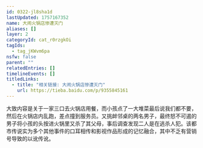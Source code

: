 ```yaml
---
id: 0322-jl8sha1d
lastUpdated: 1757167352
name: 大闹火锅店惨遭灭门
aliases: []
layer: 2
categoryId: cat_r0rzgkOi
tagIds:
  - tag_jKWvm6pa
nsfw: false
parent: ""
relatedEntries: []
timelineEvents: []
titledLinks:
  - title: "相关链接: 大闹火锅店惨遭灭门"
    url: https://tieba.baidu.com/p/9355845161
---
```


大致内容是关于一家三口去火锅店用餐，而小孩点了一大堆菜最后说我们都不要，然后在火锅店内乱跑，差点撞到服务员。又挑衅邻桌的两名男子，最终怒不可遏的男子将小孩的头按进火锅里又杀了其父母，事后调查发现二人是在逃杀人犯。该都市传说实为多个其他事件的口耳相传和影视作品形成的记忆融合，其中不乏有营销号导致的以讹传讹。